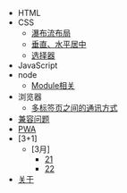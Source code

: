 * HTML
* CSS
  * [瀑布流布局](css/waterfall-update)
  * [垂直、水平居中](css/center)
  * [选择器](css/selector)
* JavaScript
* node
  * [Module相关](node/module)
* 浏览器
  * [多标签页之间的通讯方式](browser/page-communication)
* [兼容问题](compatible/compatible)
* [PWA](pwa/serviceWorker)
* [3+1]
  * [3月]
    * [21](3plus1/2020/3/21)
    * [22](3plus1/2020/3/22)
* [关于](about) 
